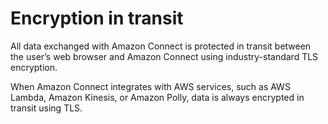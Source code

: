 # Encryption in transit<a name="encryption-in-transit"></a>

All data exchanged with Amazon Connect is protected in transit between the user’s web browser and Amazon Connect using industry\-standard TLS encryption\. 

When Amazon Connect integrates with AWS services, such as AWS Lambda, Amazon Kinesis, or Amazon Polly, data is always encrypted in transit using TLS\.